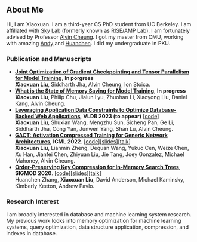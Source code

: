 ## About Me

Hi, I am Xiaoxuan. I am a third-year CS PhD student from UC Berkeley. I am affiliated with [Sky Lab](https://sky.cs.berkeley.edu/people/) (formerly known as RISE/AMP Lab). I am fortunately advised by Professor [Alvin Cheung](https://people.eecs.berkeley.edu/~akcheung/). I got my master from CMU, working with amazing [Andy](http://www.cs.cmu.edu/~pavlo/) and [Huanchen](http://www.cs.cmu.edu/~huanche1/). I did my undergraduate in PKU.

### Publication and Manuscripts
- **[Joint Optimization of Gradient Checkpointing and Tensor Parallelism for Model Training](https://github.com/LiuXiaoxuanPKU/LiuXiaoxuanPKU.github.io/blob/master/docs/blog/kiwi.pdf)**, **In porgress** \
  **Xiaoxuan Liu**, Siddharth Jha, Alvin Cheung, Ion Stoica.
- **[What is the State of Memory Saving for Model Training](https://github.com/LiuXiaoxuanPKU/Cost-Model-papers/blob/main/drafts/papaya.pdf)**, **In progress** \
  **Xiaoxuan Liu**, Philip Chu, Jialun Lyu, Zhuohan Li, Xiaoyong Liu, Daniel Kang, Alvin Cheung.
- **[Leveraging Application Data Constraints to Optimize Database-Backed Web Applications](https://arxiv.org/abs/2205.02954)**, **VLDB 2023 (to appear)** [[code](https://github.com/LiuXiaoxuanPKU/ConstrOpt)] \
  **Xiaoxuan Liu**, Shuxian Wang, Mengzhu Sun, Sicheng Pan, Ge Li, Siddharth Jha, Cong Yan, Junwen Yang, Shan Lu, Alvin Cheung.
- **[GACT: Activation Compressed Training for Generic Network Architectures](https://arxiv.org/abs/2206.11357)**, **ICML 2022**. [[code](https://github.com/LiuXiaoxuanPKU/GACT-ICML)][[slides](https://github.com/LiuXiaoxuanPKU/LiuXiaoxuanPKU.github.io/blob/master/docs/slides/ICML2022.pdf)][[talk](https://slideslive.com/38983883/gact-activation-compressed-training-for-generic-network-architectures)] \
  **Xiaoxuan Liu**, Lianmin Zheng, Dequan Wang, Yukuo Cen, Weize Chen, Xu Han, Jianfei Chen, Zhiyuan Liu, Jie Tang, Joey Gonzalez, Michael Mahoney, Alvin Cheung.
- **[Order-Preserving Key Compression for In-Memory Search Trees](https://arxiv.org/abs/2003.02391)**, **SIGMOD 2020**. [[code](https://github.com/efficient/HOPE)][[slides](http://people.iiis.tsinghua.edu.cn/~huanchen/slides/hope-sigmod20.pdf)][[talk](https://www.youtube.com/watch?v=9OzjeSbWHcQ)]\
  Huanchen Zhang, **Xiaoxuan Liu**, David Anderson, Michael Kaminsky, Kimberly Keeton, Andrew Pavlo.

### Research Interest
I am broadly interested in database and machine learning system research. My previous work looks into memory optimization for machine learning systems, query optimization, data structure application, compression, and indexes in database.
